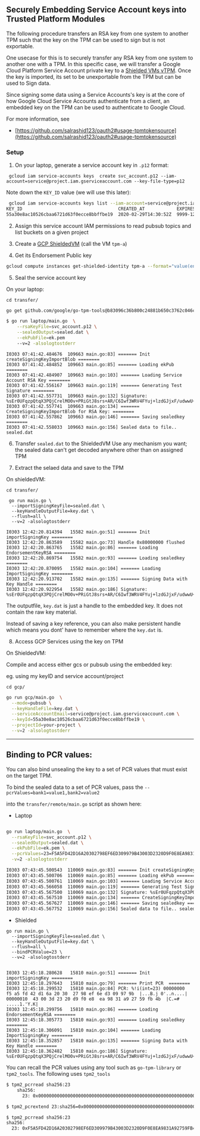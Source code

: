 ## Securely Embedding Service Account keys into Trusted Platform Modules


The following procedure transfers an RSA key from one system to another TPM such that the key on the TPM can be used to sign but is not exportable.

One usecase for this is to securely transfer any RSA key from one system to another one with a TPM.  In this specific case, we will transfer a Google Cloud Platform Service Account private key to a [Shielded VMs vTPM](https://cloud.google.com/blog/products/gcp/virtual-trusted-platform-module-for-shielded-vms-security-in-plaintext).  Once the key is imported, its set to be unexportable from the TPM but can be used to Sign data.  

Since signing some data using a Service Accounts's key is at the core of how Google Cloud Service Accounts authenticate from a client, an embedded key on the TPM can be used to authenticate to Google Cloud.

For more information, see

- [https://github.com/salrashid123/oauth2#usage-tpmtokensource](https://github.com/salrashid123/oauth2#usage-tpmtokensource)

### Setup

1. On your laptop, generate a service account key in `.p12` format:

```
 gcloud iam service-accounts keys  create svc_account.p12 --iam-account=service@project.iam.gserviceaccount.com --key-file-type=p12
```

Note down the `KEY_ID` value (we will use this later):

```bash
 gcloud iam service-accounts keys list --iam-account=service@project.iam.gserviceaccount.com --key-file-type=p12
KEY_ID                                    CREATED_AT            EXPIRES_AT
55a30e8ac10526cbaa6721d63f0ecce8bbffbe19  2020-02-29T14:30:52Z  9999-12-31T23:59:59Z
```

2. Assign this service account IAM permissions to read pubsub topics and list buckets on a given project

3. Create a [GCP ShieldedVM](https://cloud.google.com/security/shielded-cloud/shielded-vm)
  (call the VM `tpm-a`)

4. Get its Endorsement Public key

```bash
gcloud compute instances get-shielded-identity tpm-a --format="value(encryptionKey.ekPub)" > ek.pem
```

5. Seal the service account key

On your laptop:

```cd transfer/```

```bash
go get github.com/google/go-tpm-tools@b83096c36b800c24881b650c3762c046c7457162

$ go run laptop/main.go  \
    --rsaKeyFile=svc_account.p12 \
    --sealedOutput=sealed.dat \
    --ekPubFile=ek.pem 
    --v=2 -alsologtostderr
```

```
I0303 07:41:42.484676  109663 main.go:83] ======= Init createSigningKeyImportBlob ========
I0303 07:41:42.484852  109663 main.go:85] ======= Loading ekPub ========
I0303 07:41:42.484907  109663 main.go:103] ======= Loading Service Account RSA Key ========
I0303 07:41:42.556167  109663 main.go:119] ======= Generating Test Signature ========
I0303 07:41:42.557731  109663 main.go:132] Signature: %sEr0UFqzpQtqX3PQjCrelMO0v+PRiGtJ8srs+AR/C6Iwf3WRV4FYuj+lzdGJjxF/udwwU+E/chCodxnHKV3tqUs9O6iNVb0OHQV64orJnkcxdf/d6XmJgH/7oY3bssVltmV4YO4a5n6YZR69TjtL+srLF+O5JeVMzFSwDgbsYFaI67BTH3Bqr2jnoL01Imrvr5cFQX2USs1S4l0EIstfGObWP8qIiSX88c1dXz/74sjYtTKMD3J++nfzGdJOA7nyss0TwRQQHP8yPJcDUnswmWlICn9mXZm2r2FW1hByDO3HenxBbjpD6iUOtABfvruBPBMZmlowKpTnrbN8c2rNP4A==
I0303 07:41:42.557741  109663 main.go:134] ======= CreateSigningKeyImportBlob for RSA Key: ========
I0303 07:41:42.557862  109663 main.go:146] ======= Saving sealedkey ========
I0303 07:41:42.558033  109663 main.go:156] Sealed data to file.. sealed.dat
```

6. Transfer `sealed.dat` to the ShieldedVM
  Use any mechanism you want; the sealed data can't get decoded anywhere other than on assigned TPM

7. Extract the selaed data and save to the TPM

On shieldedVM:

```cd transfer/```
```
 go run main.go \
  --importSigningKeyFile=sealed.dat \
  --keyHandleOutputFile=key.dat \
  --flush=all \
  --v=2 -alsologtostderr
```

```
I0303 12:42:20.814394   15582 main.go:51] ======= Init importSigningKey ========
I0303 12:42:20.863589   15582 main.go:73] Handle 0x80000000 flushed
I0303 12:42:20.863765   15582 main.go:86] ======= Loading EndorsementKeyRSA ========
I0303 12:42:20.869754   15582 main.go:93] ======= Loading sealedkey ========
I0303 12:42:20.870095   15582 main.go:104] ======= Loading ImportSigningKey ========
I0303 12:42:20.913702   15582 main.go:135] ======= Signing Data with Key Handle ========
I0303 12:42:20.922954   15582 main.go:186] Signature: %sEr0UFqzpQtqX3PQjCrelMO0v+PRiGtJ8srs+AR/C6Iwf3WRV4FYuj+lzdGJjxF/udwwU+E/chCodxnHKV3tqUs9O6iNVb0OHQV64orJnkcxdf/d6XmJgH/7oY3bssVltmV4YO4a5n6YZR69TjtL+srLF+O5JeVMzFSwDgbsYFaI67BTH3Bqr2jnoL01Imrvr5cFQX2USs1S4l0EIstfGObWP8qIiSX88c1dXz/74sjYtTKMD3J++nfzGdJOA7nyss0TwRQQHP8yPJcDUnswmWlICn9mXZm2r2FW1hByDO3HenxBbjpD6iUOtABfvruBPBMZmlowKpTnrbN8c2rNP4A==
```

The outputfile, `key.dat` is just a handle to the embedded key.  It does not contain the raw key material.

Instead of saving a key reference, you can also make persistent handle which means you dont' have to remember where the `key.dat` is.

8. Access GCP Services using the key on TPM

On ShieldedVM:

Compile and access either gcs or pubsub using the embedded key:

eg. using my keyID and service account/project

```cd gcp/```

```bash
go run gcp/main.go  \
  --mode=pubsub \
  --keyHandleFile=key.dat \
  --serviceAccountEmail=service@project.iam.gserviceaccount.com \
  --keyId=55a30e8ac10526cbaa6721d63f0ecce8bbffbe19 \
  --projectId=your-project \
  --v=2 -alsologtostderr
```

---

## Binding to PCR values:

You can also bind unsealing the key to a set of PCR values that must exist on the target TPM.

To bind the sealed data to a set of PCR values, pass the `--pcrValues=bank1=value1,bank2=value2`

into the `transfer/remote/main.go` script as shown here:


- Laptop
```bash

go run laptop/main.go  \
  --rsaKeyFile=svc_account.p12 \
  --sealedOutput=sealed.dat \
  --ekPubFile=ek.pem \
  --pcrValues=23=F5A5FD42D16A20302798EF6ED309979B43003D2320D9F0E8EA9831A92759FB4B \
  -v=2 -alsologtostderr

I0303 07:43:45.500543  110069 main.go:83] ======= Init createSigningKeyImportBlob ========
I0303 07:43:45.500706  110069 main.go:85] ======= Loading ekPub ========
I0303 07:43:45.500761  110069 main.go:103] ======= Loading Service Account RSA Key ========
I0303 07:43:45.566058  110069 main.go:119] ======= Generating Test Signature ========
I0303 07:43:45.567500  110069 main.go:132] Signature: %sEr0UFqzpQtqX3PQjCrelMO0v+PRiGtJ8srs+AR/C6Iwf3WRV4FYuj+lzdGJjxF/udwwU+E/chCodxnHKV3tqUs9O6iNVb0OHQV64orJnkcxdf/d6XmJgH/7oY3bssVltmV4YO4a5n6YZR69TjtL+srLF+O5JeVMzFSwDgbsYFaI67BTH3Bqr2jnoL01Imrvr5cFQX2USs1S4l0EIstfGObWP8qIiSX88c1dXz/74sjYtTKMD3J++nfzGdJOA7nyss0TwRQQHP8yPJcDUnswmWlICn9mXZm2r2FW1hByDO3HenxBbjpD6iUOtABfvruBPBMZmlowKpTnrbN8c2rNP4A==
I0303 07:43:45.567510  110069 main.go:134] ======= CreateSigningKeyImportBlob for RSA Key: ========
I0303 07:43:45.567627  110069 main.go:146] ======= Saving sealedkey ========
I0303 07:43:45.567752  110069 main.go:156] Sealed data to file.. sealed.dat
```


- Shielded

```
go run main.go \
  --importSigningKeyFile=sealed.dat \
  --keyHandleOutputFile=key.dat \
  --flush=all \
  --bindPCRValue=23 \
  --v=2 -alsologtostderr


I0303 12:45:18.280628   15810 main.go:51] ======= Init importSigningKey ========
I0303 12:45:18.297643   15810 main.go:79] ======= Print PCR  ========
I0303 12:45:18.299532   15810 main.go:84] PCR: %!i(int=23) 00000000  f5 a5 fd 42 d1 6a 20 30  27 98 ef 6e d3 09 97 9b  |...B.j 0'..n....|
00000010  43 00 3d 23 20 d9 f0 e8  ea 98 31 a9 27 59 fb 4b  |C.=# .....1.'Y.K|
I0303 12:45:18.299756   15810 main.go:86] ======= Loading EndorsementKeyRSA ========
I0303 12:45:18.305773   15810 main.go:93] ======= Loading sealedkey ========
I0303 12:45:18.306091   15810 main.go:104] ======= Loading ImportSigningKey ========
I0303 12:45:18.352857   15810 main.go:135] ======= Signing Data with Key Handle ========
I0303 12:45:18.362482   15810 main.go:186] Signature: %sEr0UFqzpQtqX3PQjCrelMO0v+PRiGtJ8srs+AR/C6Iwf3WRV4FYuj+lzdGJjxF/udwwU+E/chCodxnHKV3tqUs9O6iNVb0OHQV64orJnkcxdf/d6XmJgH/7oY3bssVltmV4YO4a5n6YZR69TjtL+srLF+O5JeVMzFSwDgbsYFaI67BTH3Bqr2jnoL01Imrvr5cFQX2USs1S4l0EIstfGObWP8qIiSX88c1dXz/74sjYtTKMD3J++nfzGdJOA7nyss0TwRQQHP8yPJcDUnswmWlICn9mXZm2r2FW1hByDO3HenxBbjpD6iUOtABfvruBPBMZmlowKpTnrbN8c2rNP4A==
```


You can recall the PCR values using any tool such as `go-tpm-library` or `tpm2_tools`.  The following uses `tpm2_tools`

```bash
$ tpm2_pcrread sha256:23
    sha256:
      23: 0x0000000000000000000000000000000000000000000000000000000000000000

$ tpm2_pcrextend 23:sha256=0x0000000000000000000000000000000000000000000000000000000000000000

$ tpm2_pcrread sha256:23
sha256:
  23: 0xF5A5FD42D16A20302798EF6ED309979B43003D2320D9F0E8EA9831A92759FB4B
```